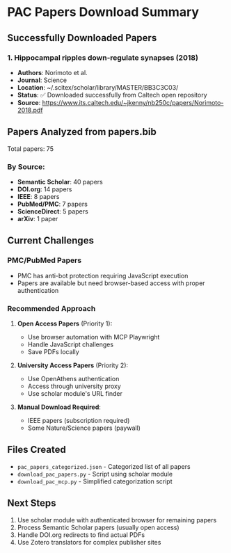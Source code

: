 # PAC Papers Download Summary

## Successfully Downloaded Papers

### 1. Hippocampal ripples down-regulate synapses (2018)
- **Authors**: Norimoto et al.
- **Journal**: Science
- **Location**: ~/.scitex/scholar/library/MASTER/BB3C3C03/
- **Status**: ✅ Downloaded successfully from Caltech open repository
- **Source**: https://www.its.caltech.edu/~jkenny/nb250c/papers/Norimoto-2018.pdf

## Papers Analyzed from papers.bib

Total papers: 75

### By Source:
- **Semantic Scholar**: 40 papers
- **DOI.org**: 14 papers  
- **IEEE**: 8 papers
- **PubMed/PMC**: 7 papers
- **ScienceDirect**: 5 papers
- **arXiv**: 1 paper

## Current Challenges

### PMC/PubMed Papers
- PMC has anti-bot protection requiring JavaScript execution
- Papers are available but need browser-based access with proper authentication

### Recommended Approach

1. **Open Access Papers** (Priority 1):
   - Use browser automation with MCP Playwright
   - Handle JavaScript challenges
   - Save PDFs locally

2. **University Access Papers** (Priority 2):
   - Use OpenAthens authentication
   - Access through university proxy
   - Use scholar module's URL finder

3. **Manual Download Required**:
   - IEEE papers (subscription required)
   - Some Nature/Science papers (paywall)

## Files Created

- `pac_papers_categorized.json` - Categorized list of all papers
- `download_pac_papers.py` - Script using scholar module
- `download_pac_mcp.py` - Simplified categorization script

## Next Steps

1. Use scholar module with authenticated browser for remaining papers
2. Process Semantic Scholar papers (usually open access)
3. Handle DOI.org redirects to find actual PDFs
4. Use Zotero translators for complex publisher sites